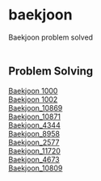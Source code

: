 # baekjoon
Baekjoon problem solved
<br/><br/>
## Problem Solving
[Baekjoon 1000](https://haruple.tistory.com/164)<br/>
[Baekjoon 1002](https://haruple.tistory.com/165)<br/>
[Baekjoon_10869](https://haruple.tistory.com/171)<br/>
[Baekjoon_10871](https://haruple.tistory.com/176)<br/>
[Baekjoon_4344](https://haruple.tistory.com/177)<br/>
[Baekjoon_8958](https://haruple.tistory.com/178)<br/>
[Baekjoon_2577](https://haruple.tistory.com/179)<br/>
[Baekjoon_11720](https://haruple.tistory.com/180)<br/>
[Baekjoon_4673](https://haruple.tistory.com/186)<br/>
[Baekjoon_10809](https://haruple.tistory.com/187)<br/>
